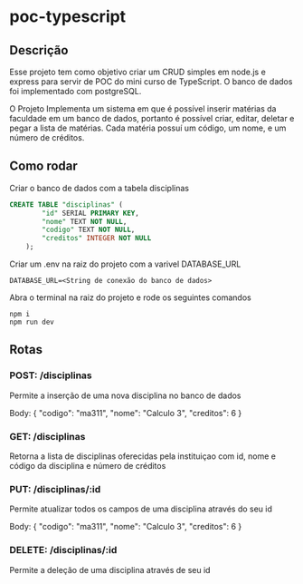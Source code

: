 # poc-typescript

## Descrição

Esse projeto tem como objetivo criar um CRUD simples em node.js e express para servir de POC do mini curso de TypeScript. O banco de dados foi implementado com postgreSQL.

O Projeto Implementa um sistema em que é possível inserir matérias da faculdade em um banco de dados, portanto é possível criar, editar, deletar e pegar a lista de matérias. Cada matéria possuí um código, um nome, e um número de créditos.

## Como rodar

Criar o banco de dados com a tabela disciplinas
```SQL
CREATE TABLE "disciplinas" (
    	"id" SERIAL PRIMARY KEY,
    	"nome" TEXT NOT NULL,
    	"codigo" TEXT NOT NULL,
    	"creditos" INTEGER NOT NULL
    );
```

Criar um .env na raiz do projeto com a varivel DATABASE_URL
```
DATABASE_URL=<String de conexão do banco de dados>
```

Abra o terminal na raiz do projeto e rode os seguintes comandos
```
npm i
npm run dev
```

## Rotas

### POST: /disciplinas

Permite a inserção de uma nova disciplina no banco de dados

Body: { "codigo": "ma311", "nome": "Calculo 3", "creditos": 6 }

### GET: /disciplinas

Retorna a lista de disciplinas oferecidas pela instituiçao com id, nome e código da disciplina e número de créditos

### PUT: /disciplinas/:id
Permite atualizar todos os campos de uma disciplina através do seu id

Body: { "codigo": "ma311", "nome": "Calculo 3", "creditos": 6 }

### DELETE: /disciplinas/:id

Permite a deleção de uma disciplina através de seu id
